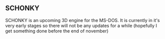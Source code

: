 ## SCHONKY
SCHONKY is an upcoming 3D engine for the MS-DOS. It is currently in it's very early stages so there will not be any updates for a while (hopefully I get something done before the end of november)
